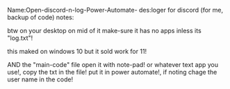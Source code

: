 Name:Open-discord-n-log-Power-Automate-
des:loger for discord (for me, backup of code)
notes:

btw on your desktop on mid of it make-sure it has no apps inless its "log.txt"!

this maked on windows 10 but it sold work for 11!

AND the "main-code" file open it with note-pad! or whatever text app you use!, copy the txt in the file! put it in power automate!, if noting chage the user name in the code!

